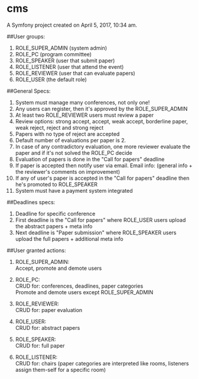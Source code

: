 cms
===

A Symfony project created on April 5, 2017, 10:34 am.

##User groups:
1. ROLE_SUPER_ADMIN (system admin)
2. ROLE_PC (program committee)
3. ROLE_SPEAKER (user that submit paper)
4. ROLE_LISTENER (user that attend the event)
5. ROLE_REVIEWER (user that can evaluate papers)
6. ROLE_USER (the default role)

##General Specs:
1. System must manage many conferences, not only one!
2. Any users can register, then it's approved by the ROLE_SUPER_ADMIN
3. At least two ROLE_REVIEWER users must review a paper
4. Review options: strong accept, accept, weak accept, borderline paper, weak reject, reject and strong reject
5. Papers with no type of reject are accepted
6. Default number of evaluations per paper is 2.
7. In case of any contradictory evaluation, one more reviewer evaluate the paper and if it's not solved the ROLE_PC decide
8. Evaluation of papers is done in the "Call for papers" deadline
9. If paper is accepted then notify user via email. Email info: (general info + the reviewer's comments on improvement)
10. If any of user's paper is accepted in the "Call for papers" deadline then he's promoted to ROLE_SPEAKER
11. System must have a payment system integrated

##Deadlines specs:
1. Deadline for specific conference
2. First deadline is the "Call for papers" where ROLE_USER users upload the abstract papers + meta info
3. Next deadline is "Paper submission" where ROLE_SPEAKER users upload the full papers + additional meta info

##User granted actions:
1. ROLE_SUPER_ADMIN: \
Accept, promote and demote users

2. ROLE_PC: \
CRUD for: conferences, deadlines, paper categories \
Promote and demote users except ROLE_SUPER_ADMIN

3. ROLE_REVIEWER: \
CRUD for: paper evaluation

4. ROLE_USER: \
CRUD for: abstract papers

5. ROLE_SPEAKER: \
CRUD for: full paper

6. ROLE_LISTENER: \
CRUD for: chairs (paper categories are interpreted like rooms, listeners assign them-self for a specific room)
